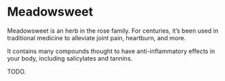# Meadowsweet

Meadowsweet is an herb in the rose family. For centuries, it’s been used in traditional medicine to alleviate joint pain, heartburn, and more.

It contains many compounds thought to have anti-inflammatory effects in your body, including salicylates and tannins.

TODO.

